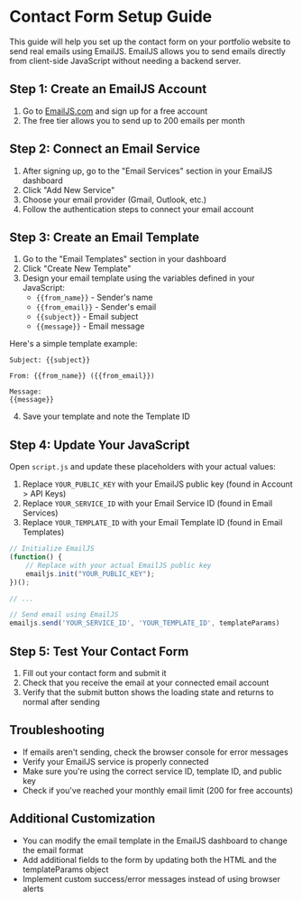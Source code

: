 # Contact Form Setup Guide

This guide will help you set up the contact form on your portfolio website to send real emails using EmailJS. EmailJS allows you to send emails directly from client-side JavaScript without needing a backend server.

## Step 1: Create an EmailJS Account

1. Go to [EmailJS.com](https://www.emailjs.com/) and sign up for a free account
2. The free tier allows you to send up to 200 emails per month

## Step 2: Connect an Email Service

1. After signing up, go to the "Email Services" section in your EmailJS dashboard
2. Click "Add New Service"
3. Choose your email provider (Gmail, Outlook, etc.)
4. Follow the authentication steps to connect your email account

## Step 3: Create an Email Template

1. Go to the "Email Templates" section in your dashboard
2. Click "Create New Template"
3. Design your email template using the variables defined in your JavaScript:
   - `{{from_name}}` - Sender's name
   - `{{from_email}}` - Sender's email
   - `{{subject}}` - Email subject
   - `{{message}}` - Email message

Here's a simple template example:

```
Subject: {{subject}}

From: {{from_name}} ({{from_email}})

Message:
{{message}}
```

4. Save your template and note the Template ID

## Step 4: Update Your JavaScript

Open `script.js` and update these placeholders with your actual values:

1. Replace `YOUR_PUBLIC_KEY` with your EmailJS public key (found in Account > API Keys)
2. Replace `YOUR_SERVICE_ID` with your Email Service ID (found in Email Services)
3. Replace `YOUR_TEMPLATE_ID` with your Email Template ID (found in Email Templates)

```javascript
// Initialize EmailJS
(function() {
    // Replace with your actual EmailJS public key
    emailjs.init("YOUR_PUBLIC_KEY");
})();

// ...

// Send email using EmailJS
emailjs.send('YOUR_SERVICE_ID', 'YOUR_TEMPLATE_ID', templateParams)
```

## Step 5: Test Your Contact Form

1. Fill out your contact form and submit it
2. Check that you receive the email at your connected email account
3. Verify that the submit button shows the loading state and returns to normal after sending

## Troubleshooting

- If emails aren't sending, check the browser console for error messages
- Verify your EmailJS service is properly connected
- Make sure you're using the correct service ID, template ID, and public key
- Check if you've reached your monthly email limit (200 for free accounts)

## Additional Customization

- You can modify the email template in the EmailJS dashboard to change the email format
- Add additional fields to the form by updating both the HTML and the templateParams object
- Implement custom success/error messages instead of using browser alerts 